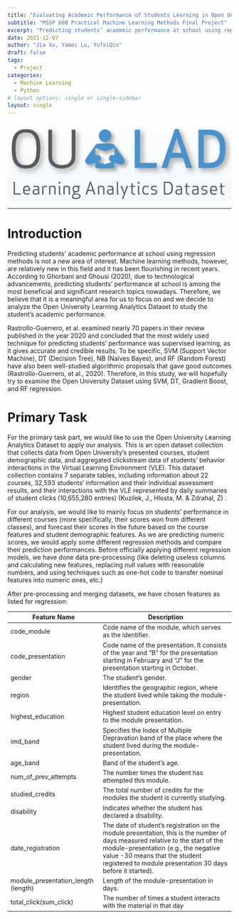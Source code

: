 ```yaml
---
title: "Evaluating Academic Performance of Students Learning in Open University"
subtitle: "MSSP 608 Practical Machine Learning Methods Final Project"
excerpt: "Predicting students’ academic performance at school using regression methods is not a new area of interest. Machine learning methods, however, are relatively new in this field and it has been flourishing in recent years. According to Ghorbani and Ghousi (2020), due to technological advancements, predicting students’ performance at school is among the most beneficial and significant research topics nowadays. Therefore, we believe that it is a meaningful area for us to focus on and we decide to analyze the Open University Learning Analytics Dataset to study the student’s academic performance."
date: 2021-12-07
author: "Jia Xu, Yamei Lu, YufeiQin"
draft: false
tags:
  - Project
categories:
  - Machine Learning
  - Python
# layout options: single or single-sidebar
layout: single
---
```




![Open University Learning Analytics Dataset](featured-hex.png)

---


# Introduction
Predicting students' academic performance at school using regression methods is not a new area of interest. Machine learning methods, however, are relatively new in this field and it has been flourishing in recent years. According to Ghorbani and Ghousi (2020), due to technological advancements, predicting students’ performance at school is among the most beneficial and significant research topics nowadays. Therefore, we believe that it is a meaningful area for us to focus on and we decide to analyze the Open University Learning Analytics Dataset to study the student’s academic performance.

Rastrollo-Guerrero, et al. examined nearly 70 papers in their review published in the year 2020 and concluded that the most widely used technique for predicting students’ performance was supervised learning, as it gives accurate and credible results. To be specific, SVM (Support Vector Machine), DT (Decision Tree), NB (Naïves Bayes), and RF (Random Forest) have also been well-studied algorithmic proposals that gave good outcomes (Rastrollo-Guerrero, et al., 2020). Therefore, in this study, we will hopefully try to examine the Open University Dataset using SVM, DT, Gradient Boost, and RF regression.

# Primary Task
For the primary task part, we would like to use the Open University Learning Analytics Dataset to apply our analysis. This is an open dataset collection that collects data from Open University’s presented courses, student demographic data, and aggregated clickstream data of students’ behavior interactions in the Virtual Learning Environment (VLE). This dataset collection contains 7 separate tables, including information about 22 courses, 32,593 students’ information and their individual assessment results, and their interactions with the VLE represented by daily summaries of student clicks (10,655,280 entries) (Kuzilek, J., Hlosta, M. & Zdrahal, Z) . 

For our analysis, we would like to mainly focus on students’ performance in different courses (more specifically, their scores won from different classes), and forecast their scores in the future based on the course features and student demographic features. As we are predicting numeric scores, we would apply some different regression methods and compare their prediction performances. Before officially applying different regression models, we have done data pre-processing (like deleting useless columns and calculating new features, replacing null values with reasonable numbers, and using techniques such as one-hot code to transfer nominal features into numeric ones, etc.)

After pre-processing and merging datasets, we have chosen features as listed for regression:

|  Feature Name   | Description  |
|  ----  | ----  |
| code_module  | Code name of the module, which serves as the identifier. |
| code_presentation  | Code name of the presentation. It consists of the year and “B” for the presentation starting in February and “J” for the presentation starting in October. |
|  gender | The student’s gender. |
|  region | Identifies the geographic region, where the student lived while taking the module-presentation. |
|  highest_education | Highest student education level on entry to the module presentation. |
| imd_band  | Specifies the Index of Multiple Depravation band of the place where the student lived during the module-presentation. |
| age_band  | Band of the student’s age. |
|  num_of_prev_attempts | The number times the student has attempted this module. |
|  studied_credits | The total number of credits for the modules the student is currently studying. |
|  disability | Indicates whether the student has declared a disability. |
| date_registration  | The date of student’s registration on the module presentation, this is the number of days measured relative to the start of the module-presentation (e.g., the negative value -30 means that the student registered to module presentation 30 days before it started). |
|  module_presentation_length (length) | Length of the module-presentation in days. |
| total_click(sum_click)  | The number of times a student interacts with the material in that day |


